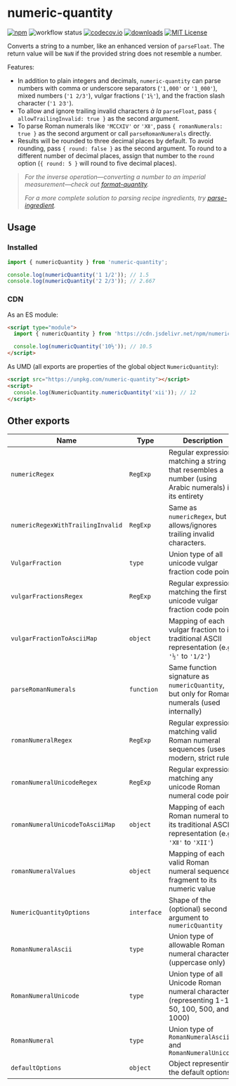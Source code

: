 # numeric-quantity

[![npm][badge-npm]](https://www.npmjs.com/package/numeric-quantity)
![workflow status](https://github.com/jakeboone02/numeric-quantity/actions/workflows/main.yml/badge.svg)
[![codecov.io](https://codecov.io/github/jakeboone02/numeric-quantity/coverage.svg?branch=main)](https://codecov.io/github/jakeboone02/numeric-quantity?branch=main)
[![downloads](https://img.shields.io/npm/dm/numeric-quantity.svg)](http://npm-stat.com/charts.html?package=numeric-quantity&from=2015-08-01)
[![MIT License](https://img.shields.io/npm/l/numeric-quantity.svg)](http://opensource.org/licenses/MIT)

Converts a string to a number, like an enhanced version of `parseFloat`. The return value will be `NaN` if the provided string does not resemble a number.

Features:

- In addition to plain integers and decimals, `numeric-quantity` can parse numbers with comma or underscore separators (`'1,000'` or `'1_000'`), mixed numbers (`'1 2/3'`), vulgar fractions (`'1⅖'`), and the fraction slash character (`'1 2⁄3'`).
- To allow and ignore trailing invalid characters _à la_ `parseFloat`, pass `{ allowTrailingInvalid: true }` as the second argument.
- To parse Roman numerals like `'MCCXIV'` or `'Ⅻ'`, pass `{ romanNumerals: true }` as the second argument or call `parseRomanNumerals` directly.
- Results will be rounded to three decimal places by default. To avoid rounding, pass `{ round: false }` as the second argument. To round to a different number of decimal places, assign that number to the `round` option (`{ round: 5 }` will round to five decimal places).

> _For the inverse operation—converting a number to an imperial measurement—check out [format-quantity](https://www.npmjs.com/package/format-quantity)._
>
> _For a more complete solution to parsing recipe ingredients, try [parse-ingredient](https://www.npmjs.com/package/parse-ingredient)._

## Usage

### Installed

```js
import { numericQuantity } from 'numeric-quantity';

console.log(numericQuantity('1 1/2')); // 1.5
console.log(numericQuantity('2 2/3')); // 2.667
```

### CDN

As an ES module:

```html
<script type="module">
  import { numericQuantity } from 'https://cdn.jsdelivr.net/npm/numeric-quantity/+esm';

  console.log(numericQuantity('10½')); // 10.5
</script>
```

As UMD (all exports are properties of the global object `NumericQuantity`):

```html
<script src="https://unpkg.com/numeric-quantity"></script>
<script>
  console.log(NumericQuantity.numericQuantity('xii')); // 12
</script>
```

## Other exports

| Name                              | Type        | Description                                                                                          |
| --------------------------------- | ----------- | ---------------------------------------------------------------------------------------------------- |
| `numericRegex`                    | `RegExp`    | Regular expression matching a string that resembles a number (using Arabic numerals) in its entirety |
| `numericRegexWithTrailingInvalid` | `RegExp`    | Same as `numericRegex`, but allows/ignores trailing invalid characters.                              |
| `VulgarFraction`                  | `type`      | Union type of all unicode vulgar fraction code points                                                |
| `vulgarFractionsRegex`            | `RegExp`    | Regular expression matching the first unicode vulgar fraction code point                             |
| `vulgarFractionToAsciiMap`        | `object`    | Mapping of each vulgar fraction to its traditional ASCII representation (e.g., `'½'` to `'1/2'`)     |
| `parseRomanNumerals`              | `function`  | Same function signature as `numericQuantity`, but only for Roman numerals (used internally)          |
| `romanNumeralRegex`               | `RegExp`    | Regular expression matching valid Roman numeral sequences (uses modern, strict rules)                |
| `romanNumeralUnicodeRegex`        | `RegExp`    | Regular expression matching any unicode Roman numeral code point                                     |
| `romanNumeralUnicodeToAsciiMap`   | `object`    | Mapping of each Roman numeral to its traditional ASCII representation (e.g., `'Ⅻ'` to `'XII'`)       |
| `romanNumeralValues`              | `object`    | Mapping of each valid Roman numeral sequence fragment to its numeric value                           |
| `NumericQuantityOptions`          | `interface` | Shape of the (optional) second argument to `numericQuantity`                                         |
| `RomanNumeralAscii`               | `type`      | Union type of allowable Roman numeral characters (uppercase only)                                    |
| `RomanNumeralUnicode`             | `type`      | Union type of all Unicode Roman numeral characters (representing 1-12, 50, 100, 500, and 1000)       |
| `RomanNumeral`                    | `type`      | Union type of `RomanNumeralAscii` and `RomanNumeralUnicode`                                          |
| `defaultOptions`                  | `object`    | Object representing the default options                                                              |

[badge-npm]: https://img.shields.io/npm/v/numeric-quantity.svg?cacheSeconds=3600&logo=npm

